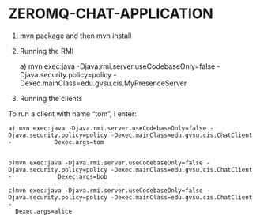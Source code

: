 # ZEROMQ-CHAT-APPLICATION

1) mvn package and then mvn install


2) Running the RMI 

    a) mvn exec:java -Djava.rmi.server.useCodebaseOnly=false -Djava.security.policy=policy -Dexec.mainClass=edu.gvsu.cis.MyPresenceServer


3) Running the clients 

To run a client with name “tom”, I enter:

    a) mvn exec:java -Djava.rmi.server.useCodebaseOnly=false -Djava.security.policy=policy -Dexec.mainClass=edu.gvsu.cis.ChatClient -            Dexec.args=tom


    b)mvn exec:java -Djava.rmi.server.useCodebaseOnly=false -Djava.security.policy=policy -Dexec.mainClass=edu.gvsu.cis.ChatClient -             Dexec.args=bob

    c)mvn exec:java -Djava.rmi.server.useCodebaseOnly=false -Djava.security.policy=policy -Dexec.mainClass=edu.gvsu.cis.ChatClient -     
      Dexec.args=alice


